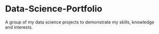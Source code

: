 # Data-Science-Portfolio
A group of my data science projects to demonstrate my skills, knowledge and interests.
